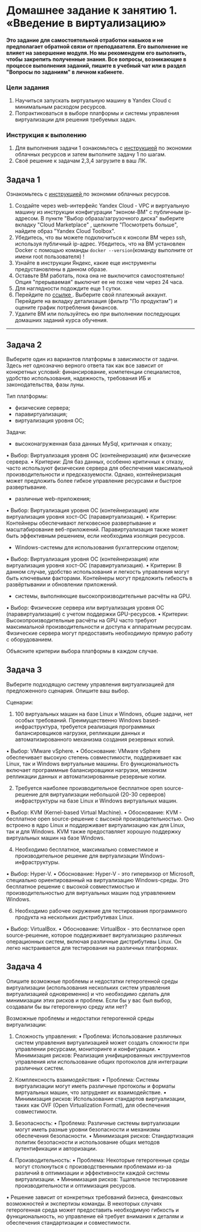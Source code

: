 # Домашнее задание к занятию 1.  «Введение в виртуализацию»

#### Это задание для самостоятельной отработки навыков и не предполагает обратной связи от преподавателя. Его выполнение не влияет на завершение модуля. Но мы рекомендуем его выполнить, чтобы закрепить полученные знания.  Все вопросы, возникающие в процессе выполнения заданий, пишите в учебный чат или в раздел "Вопросы по заданиям" в личном кабинете.

### Цели задания
1. Научиться запускать виртуальную машину в Yandex Cloud с минимальным расходом ресурсов.
2. Попрактиковаться в выборе платформы  и системы управления виртуализации для решения требуемых задач.

### Инструкция к выполению

1. Для выполнения задачи 1 ознакомьтесь с [инструкцией](https://github.com/netology-code/devops-materials/blob/master/cloudwork.MD) по экономии облачных ресурсов и затем выполните задачу 1 по шагам.
2. Своё решение к задачам 2,3,4 загрузите  в ваш ЛК.
   
## Задача 1

Ознакомьтесь с [инструкцией ](https://github.com/netology-code/devops-materials/blob/master/cloudwork.MD) по экономии облачных ресурсов.


1. Создайте через web-интерфейс Yandex Cloud - VPC и виртуальную машину из инструкции конфигурации "эконом-ВМ" с публичным ip-адресом. В пункте "Выбор образа/загрузочного диска" выберите вкладку "Cloud Marketplace" , щелкните "Посмотреть больше", найдите образ "Yandex Cloud Toolbox".
2. Убедитесь, что вы можете подключиться к консоли ВМ через ssh, используя публичный ip-адрес. Убедитесь, что на ВМ установлен Docker с помощью команды ```docker --version```(команду выполните от имени root пользователя) !
3. Узнайте в инструкции Яндекс, какие еще инструменты предустановлены в данном образе.
4. Оставьте ВМ работать, пока она не выключится самостоятельно! Опция "прерываемая" выключит ее не позже чем через 24 часа. 
5. Для наглядности подождите еще 1 сутки.
6. Перейдите по [ссылке ](https://console.cloud.yandex.ru/billing?section=accounts). Выберите свой платежный аккаунт. Перейдите на вкладку детализация (фильтр "По продуктам") и оцените график потребления финансов.
7. Удалите ВМ или пользуйтесь ею при выполнении последующих домашних заданий курса обучения.

---


## Задача 2

Выберите один из вариантов платформы в зависимости от задачи. Здесь нет однозначно верного ответа так как все зависит от конкретных условий: финансирование, компетенции специалистов, удобство использования, надежность, требования ИБ и законодательства, фазы луны.

Тип платформы:

- физические сервера;
- паравиртуализация;
- виртуализация уровня ОС;

Задачи:

- высоконагруженная база данных MySql, критичная к отказу;

• Выбор: Виртуализация уровня ОС (контейнеризация) или физические сервера.
• Критерии: Для баз данных, особенно критичных к отказу, часто используют физические сервера для обеспечения максимальной производительности и предсказуемости. 
  Однако, контейнеризация может предложить более гибкое управление ресурсами и быстрое развертывание.

- различные web-приложения;

 • Выбор: Виртуализация уровня ОС (контейнеризация) или виртуализация уровня хост-ОС (паравиртуализация).
 • Критерии: Контейнеры обеспечивают легковесное развертывание и масштабирование веб-приложений. Паравиртуализация также может быть эффективным решением,
   если необходима изоляция ресурсов.

- Windows-системы для использования бухгалтерским отделом;

• Выбор: Виртуализация уровня ОС (контейнеризация) или виртуализация уровня хост-ОС (паравиртуализация).
• Критерии: В данном случае, удобство использования и легкость управления могут быть ключевыми факторами. 
  Контейнеры могут предложить гибкость в развёртывании и обновлении приложений.

- системы, выполняющие высокопроизводительные расчёты на GPU.

• Выбор: Физические сервера или виртуализация уровня ОС (паравиртуализация) с учетом поддержки GPU-ресурсов.
• Критерии: Высокопроизводительные расчёты на GPU часто требуют максимальной производительности и доступа к аппаратным ресурсам. Физические сервера могут предоставить необходимую прямую работу с оборудованием.

Объясните критерии выбора платформы в каждом случае.

## Задача 3

Выберите подходящую систему управления виртуализацией для предложенного сценария. Опишите ваш выбор.

Сценарии:

1. 100 виртуальных машин на базе Linux и Windows, общие задачи, нет особых требований. Преимущественно Windows based-инфраструктура, требуется реализация программных балансировщиков нагрузки, репликации данных и автоматизированного механизма создания резервных копий.

• Выбор: VMware vSphere.
• Обоснование: VMware vSphere обеспечивает высокую степень совместимости, поддерживает как Linux, так и Windows виртуальные машины. 
  Его функциональность включает программные балансировщики нагрузки, механизм репликации данных и автоматизированные резервные копии.

2. Требуется наиболее производительное бесплатное open source-решение для виртуализации небольшой (20-30 серверов) инфраструктуры на базе Linux и Windows виртуальных машин.

• Выбор: KVM (Kernel-based Virtual Machine).
• Обоснование: KVM - бесплатное open source-решение с высокой производительностью. Оно встроено в ядро Linux и поддерживает виртуализацию как для Linux, так и для Windows. KVM также предоставляет хорошую поддержку виртуальных машин на базе Windows.

4. Необходимо бесплатное, максимально совместимое и производительное решение для виртуализации Windows-инфраструктуры.

• Выбор: Hyper-V.
• Обоснование: Hyper-V - это гипервизор от Microsoft, специально ориентированный на виртуализацию Windows-среды. 
  Это бесплатное решение с высокой совместимостью и производительностью для виртуальных машин под управлением Windows.

6. Необходимо рабочее окружение для тестирования программного продукта на нескольких дистрибутивах Linux.

• Выбор: VirtualBox.
• Обоснование: VirtualBox - это бесплатное open source-решение, которое поддерживает виртуализацию различных операционных систем, включая различные дистрибутивы Linux. 
Он легко настраивается для тестирования на различных платформах.

## Задача 4

Опишите возможные проблемы и недостатки гетерогенной среды виртуализации (использования нескольких систем управления виртуализацией одновременно) и 
что необходимо сделать для минимизации этих рисков и проблем. Если бы у вас был выбор, создавали бы вы гетерогенную среду или нет?

Возможные проблемы и недостатки гетерогенной среды виртуализации:

  1. Сложность управления:
 • Проблема: Использование различных систем управления виртуализацией может создать сложности при управлении ресурсами, мониторинге и конфигурации.
 • Минимизация рисков: Реализация унифицированных инструментов управления или использование общих протоколов для интеграции различных систем.

  2. Комплексность взаимодействия:
 • Проблема: Системы виртуализации могут иметь различные протоколы и форматы виртуальных машин, что затрудняет их взаимодействие.
 • Минимизация рисков: Использование стандартов виртуализации, таких как OVF (Open Virtualization Format), для обеспечения совместимости.
 
  3. Безопасность:
 • Проблема: Различные системы виртуализации могут иметь разные уровни безопасности и механизмы обеспечения безопасности.
 • Минимизация рисков: Стандартизация политик безопасности и использование общих методов аутентификации и авторизации.
  
  4. Производительность:
 • Проблема: Некоторые гетерогенные среды могут столкнуться с производственными проблемами из-за различий в оптимизации и эффективности каждой системы виртуализации.
 • Минимизация рисков: Тщательное тестирование производительности и оптимизация ресурсов.


 • Решение зависит от конкретных требований бизнеса, финансовых возможностей и экспертизы команды. 
 В некоторых случаях гетерогенная среда может предоставить необходимую гибкость и функциональность, 
 но управление ей требует внимания к деталям и обеспечения стандартизации и совместимости.
